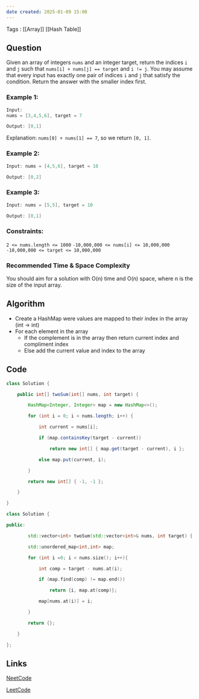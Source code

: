 ```yaml
---
date created: 2025-01-09 15:08
---
```

Tags : [[Array]] [[Hash Table]]
## Question

Given an array of integers `nums` and an integer target, return the indices `i` and `j` such that `nums[i] + nums[j] == target` and `i != j`.
You may assume that every input has exactly one pair of indices `i` and `j` that satisfy the condition.
Return the answer with the smaller index first.

### Example 1:

```java
Input: 
nums = [3,4,5,6], target = 7

Output: [0,1]

```

Explanation: `nums[0] + nums[1] == 7`, so we return `[0, 1]`.

### Example 2:

```java
Input: nums = [4,5,6], target = 10

Output: [0,2]

```

### Example 3:

```java
Input: nums = [5,5], target = 10

Output: [0,1]

```

### Constraints:

`2 <= nums.length <= 1000`
`-10,000,000 <= nums[i] <= 10,000,000`
`-10,000,000 <= target <= 10,000,000`

### Recommended Time & Space Complexity

You should aim for a solution with O(n) time and O(n) space, where n is the size of the input array.

## Algorithm

- Create a HashMap were values are mapped to their index in the array (int -> int)
- For each element in the array 
	- If the complement is in the array then return current index and compliment index 
	- Else add the current value and index to the array 




## Code

```java 
class Solution {

    public int[] twoSum(int[] nums, int target) {

        HashMap<Integer, Integer> map = new HashMap<>();

        for (int i = 0; i < nums.length; i++) {

            int current = nums[i];

            if (map.containsKey(target - current))

                return new int[] { map.get(target - current), i };

            else map.put(current, i);

        }

        return new int[] { -1, -1 };

    }

}

```

```C++
class Solution {

public:

        std::vector<int> twoSum(std::vector<int>& nums, int target) {

        std::unordered_map<int,int> map;

        for (int i =0; i < nums.size(); i++){

            int comp = target - nums.at(i);

            if (map.find(comp) != map.end())

                return {i, map.at(comp)};

            map[nums.at(i)] = i;

        }

        return {};

    }

};
```
## Links

[NeetCode](https://neetcode.io/problems/two-integer-sum)

[LeetCode](https://leetcode.com/problems/two-sum/description/)
